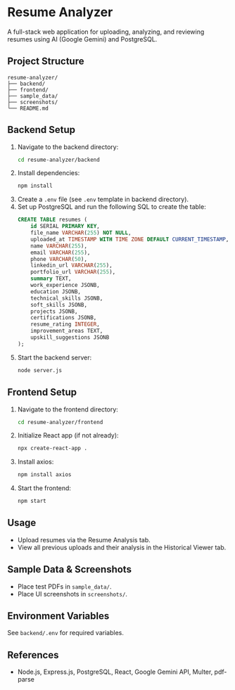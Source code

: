 # Resume Analyzer

A full-stack web application for uploading, analyzing, and reviewing resumes using AI (Google Gemini) and PostgreSQL.

## Project Structure

```
resume-analyzer/
├── backend/
├── frontend/
├── sample_data/
├── screenshots/
└── README.md
```

## Backend Setup

1. Navigate to the backend directory:
   ```bash
   cd resume-analyzer/backend
   ```
2. Install dependencies:
   ```bash
   npm install
   ```
3. Create a `.env` file (see `.env` template in backend directory).
4. Set up PostgreSQL and run the following SQL to create the table:
   ```sql
   CREATE TABLE resumes (
       id SERIAL PRIMARY KEY,
       file_name VARCHAR(255) NOT NULL,
       uploaded_at TIMESTAMP WITH TIME ZONE DEFAULT CURRENT_TIMESTAMP,
       name VARCHAR(255),
       email VARCHAR(255),
       phone VARCHAR(50),
       linkedin_url VARCHAR(255),
       portfolio_url VARCHAR(255),
       summary TEXT,
       work_experience JSONB,
       education JSONB,
       technical_skills JSONB,
       soft_skills JSONB,
       projects JSONB,
       certifications JSONB,
       resume_rating INTEGER,
       improvement_areas TEXT,
       upskill_suggestions JSONB
   );
   ```
5. Start the backend server:
   ```bash
   node server.js
   ```

## Frontend Setup

1. Navigate to the frontend directory:
   ```bash
   cd resume-analyzer/frontend
   ```
2. Initialize React app (if not already):
   ```bash
   npx create-react-app .
   ```
3. Install axios:
   ```bash
   npm install axios
   ```
4. Start the frontend:
   ```bash
   npm start
   ```

## Usage

- Upload resumes via the Resume Analysis tab.
- View all previous uploads and their analysis in the Historical Viewer tab.

## Sample Data & Screenshots

- Place test PDFs in `sample_data/`.
- Place UI screenshots in `screenshots/`.

## Environment Variables

See `backend/.env` for required variables.

## References

- Node.js, Express.js, PostgreSQL, React, Google Gemini API, Multer, pdf-parse